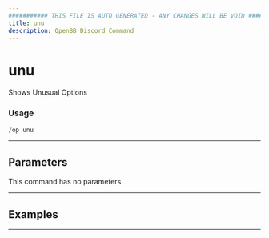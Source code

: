 ```yaml
---
########### THIS FILE IS AUTO GENERATED - ANY CHANGES WILL BE VOID ###########
title: unu
description: OpenBB Discord Command
---
```


# unu

Shows Unusual Options

### Usage

```python wordwrap
/op unu
```

---

## Parameters

This command has no parameters



---

## Examples


---
